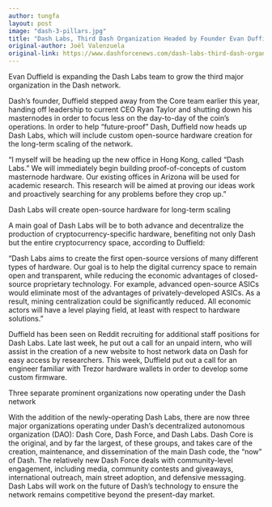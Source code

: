 ```yaml
---
author: tungfa
layout: post
image: "dash-3-pillars.jpg"
title: "Dash Labs, Third Dash Organization Headed by Founder Evan Duffield, Expands"
original-author: Joël Valenzuela
original-link: https://www.dashforcenews.com/dash-labs-third-dash-organization-headed-founder-evan-duffield-expands/
---
```


Evan Duffield is expanding the Dash Labs team to grow the third major organization in the Dash network.

Dash’s founder, Duffield stepped away from the Core team earlier this year, handing off leadership to current CEO Ryan Taylor and shutting down his masternodes in order to focus less on the day-to-day of the coin’s operations. In order to help “future-proof” Dash, Duffield now heads up Dash Labs, which will include custom open-source hardware creation for the long-term scaling of the network.

“I myself will be heading up the new office in Hong Kong, called “Dash Labs.” We will immediately begin building proof-of-concepts of custom masternode hardware. Our existing offices in Arizona will be used for academic research. This research will be aimed at proving our ideas work and proactively searching for any problems before they crop up.”

Dash Labs will create open-source hardware for long-term scaling

A main goal of Dash Labs will be to both advance and decentralize the production of cryptocurrency-specific hardware, benefiting not only Dash but the entire cryptocurrency space, according to Duffield:

“Dash Labs aims to create the first open-source versions of many different types of hardware. Our goal is to help the digital currency space to remain open and transparent, while reducing the economic advantages of closed-source proprietary technology. For example, advanced open-source ASICs would eliminate most of the advantages of privately-developed ASICs. As a result, mining centralization could be significantly reduced. All economic actors will have a level playing field, at least with respect to hardware solutions.”

Duffield has been seen on Reddit recruiting for additional staff positions for Dash Labs. Late last week, he put out a call for an unpaid intern, who will assist in the creation of a new website to host network data on Dash for easy access by researchers. This week, Duffield put out a call for an engineer familiar with Trezor hardware wallets in order to develop some custom firmware.

Three separate prominent organizations now operating under the Dash network

With the addition of the newly-operating Dash Labs, there are now three major organizations operating under Dash’s decentralized autonomous organization (DAO): Dash Core, Dash Force, and Dash Labs. Dash Core is the original, and by far the largest, of these groups, and takes care of the creation, maintenance, and dissemination of the main Dash code, the “now” of Dash. The relatively new Dash Force deals with community-level engagement, including media, community contests and giveaways, international outreach, main street adoption, and defensive messaging. Dash Labs will work on the future of Dash’s technology to ensure the network remains competitive beyond the present-day market.
